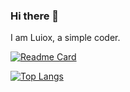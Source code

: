 ### Hi there 👋

I am Luiox, a simple coder.

[![Readme Card](https://github-readme-stats.vercel.app/api?username=sumy7&show_icons=true&title_color=ffffff&icon_color=bb2acf&text_color=daf7dc&bg_color=151515)](https://github.com/luiox/github-readme-stats)

[![Top Langs](https://github-readme-stats.vercel.app/api/top-langs/?username=sumy7&layout=compact&exclude_repo=sumy7.github.io&title_color=ffffff&icon_color=bb2acf&text_color=daf7dc&bg_color=151515)](https://github.com/luiox/github-readme-stats)

<!--
**luiox/luiox** is a ✨ _special_ ✨ repository because its `README.md` (this file) appears on your GitHub profile.

Here are some ideas to get you started:

- 🔭 I’m currently working on ...
- 🌱 I’m currently learning ...
- 👯 I’m looking to collaborate on ...
- 🤔 I’m looking for help with ...
- 💬 Ask me about ...
- 📫 How to reach me: ...
- 😄 Pronouns: ...
- ⚡ Fun fact: ...
-->
